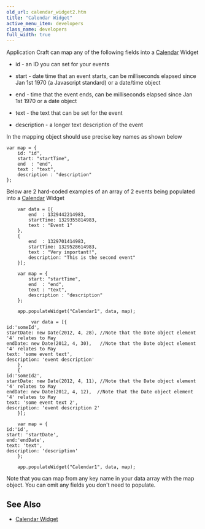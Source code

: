 ```yaml
---
old_url: calendar_widget2.htm
title: "Calendar Widget"
active_menu_item: developers
class_name: developers
full_width: true
---
```



Application Craft can map any of the following fields into a [Calendar](/developers/documentation/product-guide/widget-properties-events/advanced/calendar) Widget

 - id - an ID you can set for your events

 - start - date time that an event starts, can be milliseconds elapsed since Jan 1st 1970 (a Javascript standard) or a date/time object

 - end - time that the event ends, can be milliseconds elapsed since Jan 1st 1970 or a date object

 - text - the text that can be set for the event

 - description - a longer text description of the event

In the mapping object should use precise key names as shown below

    var map = {
        id: "id",
        start: "startTime",
        end  : "end",
        text : "text",
        description : "description"
    };

Below are 2 hard-coded examples of an array of 2 events being populated into a [Calendar](/developers/documentation/product-guide/widget-properties-events/advanced/calendar) Widget

        var data = [{
            end  : 1329442214983,
            startTime: 1329355814983,
            text : "Event 1"
        },
        {
            end  : 1329701414983,
            startTime: 1329528614983,
            text : "Very important!",
            description: "This is the second event"
        }];
        
        var map = {
            start: "startTime",
            end  : "end",
            text : "text",
            description : "description"
        };
        
        app.populateWidget("Calendar1", data, map);
     
             var data = [{
    id:'someId',  
    startDate: new Date(2012, 4, 28), //Note that the Date object element '4' relates to May
    endDate: new Date(2012, 4, 30),   //Note that the Date object element '4' relates to May
    text: 'some event text', 
    description: 'event description'
        },
        {
    id:'someId2', 
    startDate: new Date(2012, 4, 11), //Note that the Date object element '4' relates to May
    endDate: new Date(2012, 4, 12),  //Note that the Date object element '4' relates to May
    text: 'some event text 2', 
    description: 'event description 2'
        }];
         
        var map = {
    id:'id', 
    start: 'startDate', 
    end:'endDate', 
    text: 'text', 
    description: 'description'
        };
         
        app.populateWidget("Calendar1", data, map);
   

Note that you can map from any key name in your data array with the map object. You can omit any fields you don't need to populate.

## See Also

 - [Calendar Widget](/developers/documentation/product-guide/advanced-important-widgets/calendar-widget/)
